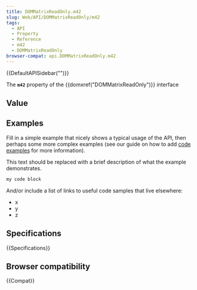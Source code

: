```yaml
---
title: DOMMatrixReadOnly.m42
slug: Web/API/DOMMatrixReadOnly/m42
tags:
  - API
  - Property
  - Reference
  - m42
  - DOMMatrixReadOnly
browser-compat: api.DOMMatrixReadOnly.m42
---
```

{{DefaultAPISidebar("")}}

The **`m42`** property of the {{domxref("DOMMatrixReadOnly")}} interface 

## Value



## Examples

Fill in a simple example that nicely shows a typical usage of the API, then perhaps some more complex examples (see our guide on how to add [code examples](/en-US/docs/MDN/Contribute/Structures/Code_examples) for more information).

This text should be replaced with a brief description of what the example demonstrates.

```js
my code block
```

And/or include a list of links to useful code samples that live elsewhere:

*   x
*   y
*   z

## Specifications

{{Specifications}}

## Browser compatibility

{{Compat}}


